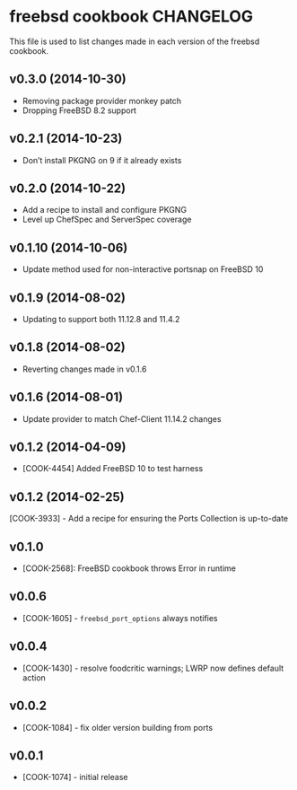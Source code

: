 freebsd cookbook CHANGELOG
==========================
This file is used to list changes made in each version of the freebsd cookbook.

v0.3.0 (2014-10-30)
-------------------
- Removing package provider monkey patch
- Dropping FreeBSD 8.2 support

v0.2.1 (2014-10-23)
-------------------
- Don’t install PKGNG on 9 if it already exists

v0.2.0 (2014-10-22)
-------------------
- Add a recipe to install and configure PKGNG
- Level up ChefSpec and ServerSpec coverage

v0.1.10 (2014-10-06)
-------------------
- Update method used for non-interactive portsnap on FreeBSD 10

v0.1.9 (2014-08-02)
-------------------
- Updating to support both 11.12.8 and 11.4.2

v0.1.8 (2014-08-02)
-------------------
- Reverting changes made in v0.1.6

v0.1.6 (2014-08-01)
-------------------
- Update provider to match Chef-Client 11.14.2 changes

v0.1.2 (2014-04-09)
-------------------
- [COOK-4454] Added FreeBSD 10 to test harness


v0.1.2 (2014-02-25)
-------------------
[COOK-3933] - Add a recipe for ensuring the Ports Collection is up-to-date


v0.1.0
-----
- [COOK-2568]: FreeBSD cookbook throws Error in runtime

v0.0.6
------
- [COOK-1605] - `freebsd_port_options` always notifies

v0.0.4
------
- [COOK-1430] - resolve foodcritic warnings; LWRP now defines default action

v0.0.2
------
- [COOK-1084] - fix older version building from ports

v0.0.1
------
- [COOK-1074] - initial release
